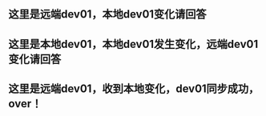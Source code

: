 ## 这里是远端dev01，本地dev01变化请回答
## 这里是本地dev01，本地dev01发生变化，远端dev01变化请回答
## 这里是远端dev01，收到本地变化，dev01同步成功，over！
